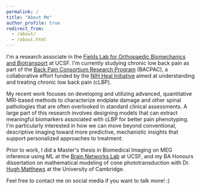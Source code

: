 ```yaml
---
permalink: /
title: "About Me"
author_profile: true
redirect_from: 
  - /about/
  - /about.html
---
```


I'm a research associate in the [Fields Lab for Orthopaedic Biomechanics and Biotransport](https://fieldslab.ucsf.edu/) at UCSF. I'm currently studying chronic low back pain as part of the [Back Pain Consortium Research Program](https://heal.nih.gov/research/clinical-research/back-pain) (BACPAC), a collaborative effort funded by the [NIH Heal Initiative](https://heal.nih.gov/) aimed at understanding and treating chronic low back pain (cLBP).

My recent work focuses on developing and utilizing advanced, quantitative MRI-based methods to characterize endplate damage and other spinal pathologies that are often overlooked in standard clinical assessments. A large part of this research involves designing models that can extract meaningful biomarkers associated with cLBP for better pain phenotyping. I'm particularly interested in how we can move beyond conventional, descriptive imaging toward more predictive, mechanistic insights that support personalized approaches to treatment.

Prior to work, I did a Master's thesis in Biomedical Imaging on MEG inference using ML at the [Brain Networks Lab](https://rajlab.ucsf.edu/) at UCSF, and my BA Honours dissertation on mathematical modeling of cone phototransduction with Dr. [Hugh Matthews](https://www.pdn.cam.ac.uk/directory/hugh-matthews) at the University of Cambridge.

Feel free to contact me on social media if you want to talk more! :)

